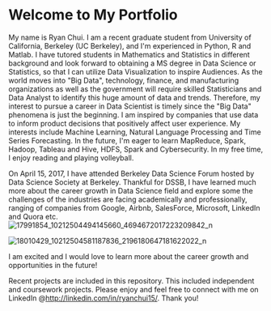 # Welcome to My Portfolio

My name is Ryan Chui. I am a recent graduate student from University of California, Berkeley (UC Berkeley), and I'm experienced in Python, R and Matlab. I have tutored students in Mathematics and Statistics in different background and look forward to obtaining a MS degree in Data Science or Statistics, so that I can utilize Data Visualization to inspire Audiences. As the world moves into "Big Data", technology, finance, and manufacturing organizations as well as the government will require skilled Statisticians and Data Analyst to identify this huge amount of data and trends. Therefore, my interest to pursue a career in Data Scientist is timely since the "Big Data" phenomena is just the beginning. I am inspired by companies that use data to inform product decisions that positively affect user experience. My interests include Machine Learning, Natural Language Processing and Time Series Forecasting. In the future, I'm eager to learn MapReduce, Spark, Hadoop, Tableau and Hive, HDFS, Spark and Cybersecurity. In my free time, I enjoy reading and playing volleyball.

On April 15, 2017, I have attended Berkeley Data Science Forum hosted by Data Science Society at Berkeley. Thankful for DSSB, I have learned much more about the career growth in Data Science field and explore some the challenges of the industries are facing academically and professionally, ranging of companies from Google, Airbnb, SalesForce, Microsoft, LinkedIn and Quora etc. ![17991854_10212504494145660_4694672017223209842_n](https://cloud.githubusercontent.com/assets/8663154/25114763/eee48094-23b5-11e7-944c-a0dedd17721d.jpg)

![18010429_10212504581187836_2196180647181622022_n](https://cloud.githubusercontent.com/assets/8663154/25115006/d25fe434-23b7-11e7-9777-abbbadc1e4d2.jpg)

I am excited and I would love to learn more about the career growth and opportunities in the future!

Recent projects are included in this repository. This included independent and coursework projects. Please enjoy and feel free to connect with me on LinkedIn @http://linkedin.com/in/ryanchui15/. Thank you!



